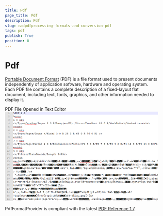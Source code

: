 ```yaml
---
title: Pdf
page_title: Pdf
description: Pdf
slug: radpdfprocessing-formats-and-conversion-pdf
tags: pdf
publish: True
position: 0
---
```


# Pdf



[Portable Document Format](http://en.wikipedia.org/wiki/Portable_Document_Format)
        (PDF) is a file format used to present documents independently of application software, hardware and operating system. Each PDF file contains a complete description of a fixed-layout flat document, including text, fonts, graphics, and other information needed to display it.
      

PDF File Opened in Text Editor![Rad Pdf Processing Formats and Conversion Pdf 01](images/RadPdfProcessing_Formats_and_Conversion_Pdf_01.png)

PdfFormatProvider is compliant with the latest
        [PDF Reference 1.7](http://www.adobe.com/devnet/pdf/pdf_reference.html).
      

## 
